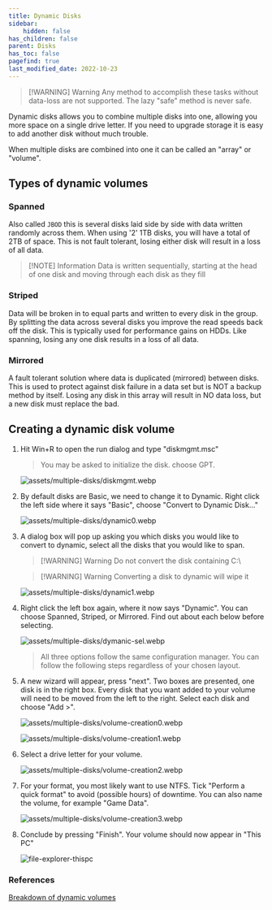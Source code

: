 ```yaml
---
title: Dynamic Disks
sidebar:
    hidden: false
has_children: false
parent: Disks
has_toc: false
pagefind: true
last_modified_date: 2022-10-23
---
```


> [!WARNING] Warning
> Any method to accomplish these tasks without data-loss are not supported. The lazy "safe" method is never safe.

Dynamic disks allows you to combine multiple disks into one, allowing you more space on a single drive letter. If you need to upgrade storage it is easy to add another disk without much trouble. 

When multiple disks are combined into one it can be called an "array" or "volume".

## Types of dynamic volumes
### Spanned
Also called `JBOD` this is several disks laid side by side with data written randomly across them. When using '2' 1TB disks, you will have a total of 2TB of space. This is not fault tolerant, losing either disk will result in a loss of all data.

> [!NOTE] Information
> Data is written sequentially, starting at the head of one disk and moving through each disk as they fill

### Striped
Data will be broken in to equal parts and written to every disk in the group. By splitting the data across several disks you improve the read speeds back off the disk. This is typically used for performance gains on HDDs. Like spanning, losing any one disk results in a loss of all data.

### Mirrored
A fault tolerant solution where data is duplicated (mirrored) between disks. This is used to protect against disk failure in a data set but is NOT a backup method by itself. Losing any disk in this array will result in NO data loss, but a new disk must replace the bad.

##  Creating a dynamic disk volume
1. Hit Win+R to open the run dialog and type "diskmgmt.msc"

    > You may be asked to initialize the disk. choose GPT.
 
    ![assets/multiple-disks/diskmgmt.webp](../../../assets/multiple-disks/diskmgmt.webp) 

2. By default disks are Basic, we need to change it to Dynamic. Right click the left side where it says "Basic", choose "Convert to Dynamic Disk..."

    ![assets/multiple-disks/dynamic0.webp](../../../assets/multiple-disks/dynamic0.webp)

3. A dialog box will pop up asking you which disks you would like to convert to dynamic, select all the disks that you would like to span. 

    > [!WARNING] Warning
    > Do not convert the disk containing C:\  

    > [!WARNING] Warning
    > Converting a disk to dynamic will wipe it

    ![assets/multiple-disks/dynamic1.webp](../../../assets/multiple-disks/dynamic1.webp)

4.  Right click the left box again, where it now says "Dynamic". You can choose Spanned, Striped, or Mirrored. Find out about each below before selecting.

    ![assets/multiple-disks/dymanic-sel.webp](../../../assets/multiple-disks/dymanic-sel.webp)

    > All three options follow the same configuration manager. You can follow the following steps regardless of your chosen layout. 

5. A new wizard will appear, press "next". Two boxes are presented, one disk is in the right box. Every disk that you want added to your volume will need to be moved from the left to the right. Select each disk and choose "Add >".

    ![assets/multiple-disks/volume-creation0.webp](../../../assets/multiple-disks/volume-creation0.webp)

    ![assets/multiple-disks/volume-creation1.webp](../../../assets/multiple-disks/volume-creation1.webp)

6. Select a drive letter for your volume.

    ![assets/multiple-disks/volume-creation2.webp](../../../assets/multiple-disks/volume-creation2.webp)

7. For your format, you most likely want to use NTFS. Tick "Perform a quick format" to avoid (possible hours) of downtime. You can also name the volume, for example "Game Data".

    ![assets/multiple-disks/volume-creation3.webp](../../../assets/multiple-disks/volume-creation3.webp)

8. Conclude by pressing "Finish". Your volume should now appear in "This PC"

    ![file-explorer-thispc](../../../assets/multiple-disks/file-explorer-thispc.webp)

### References
[Breakdown of dynamic volumes](https://www.linkedin.com/pulse/whats-dynamic-disk-storage-simple-spanned-striped-jasmin-kahriman)